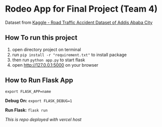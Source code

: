 # Rodeo App for Final Project (Team 4)

Dataset from [Kaggle - Road Traffic Accident Dataset of Addis Ababa City](https://www.kaggle.com/datasets/saurabhshahane/road-traffic-accidents)


## How To run this project

1. open directory project on terminal
2. run `pip install -r "requirement.txt"` to install package
3. then run `python app.py` to start flask
4. open http://127.0.0.1:5000 on your browser

## How to Run Flask App

`export FLASK_APP=name`

**Debug On:** 
`export FLASK_DEBUG=1`

**Run Flask:** 
`flask run`

*This is repo deployed with vercel host*